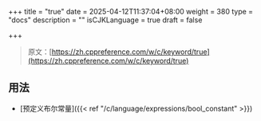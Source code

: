 +++
title = "true"
date = 2025-04-12T11:37:04+08:00
weight = 380
type = "docs"
description = ""
isCJKLanguage = true
draft = false

+++

> 原文：[https://zh.cppreference.com/w/c/keyword/true](https://zh.cppreference.com/w/c/keyword/true)

## 用法

- [预定义布尔常量]({{< ref "/c/language/expressions/bool_constant" >}})
